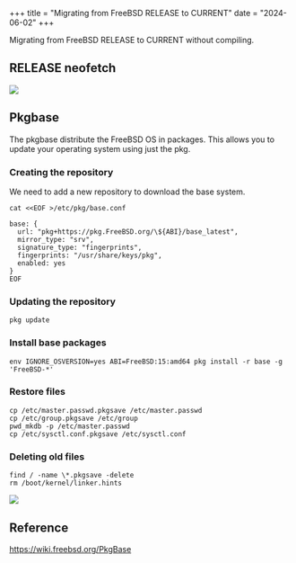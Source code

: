 +++
title = "Migrating from FreeBSD RELEASE to CURRENT"
date = "2024-06-02"
+++

Migrating from FreeBSD RELEASE to CURRENT without compiling.

<!--more-->

## RELEASE neofetch

![](https://haskelldutra.github.io/freebsd-release.png)

## Pkgbase

The pkgbase distribute the FreeBSD OS in packages. This allows you to update your operating system using
just the pkg.

### Creating the repository

We need to add a new repository to download the base system.

```
cat <<EOF >/etc/pkg/base.conf

base: {
  url: "pkg+https://pkg.FreeBSD.org/\${ABI}/base_latest",
  mirror_type: "srv",
  signature_type: "fingerprints",
  fingerprints: "/usr/share/keys/pkg",
  enabled: yes
}
EOF
```

### Updating the repository

```
pkg update
```

### Install base packages

```
env IGNORE_OSVERSION=yes ABI=FreeBSD:15:amd64 pkg install -r base -g 'FreeBSD-*'
```

### Restore files

```
cp /etc/master.passwd.pkgsave /etc/master.passwd
cp /etc/group.pkgsave /etc/group
pwd_mkdb -p /etc/master.passwd
cp /etc/sysctl.conf.pkgsave /etc/sysctl.conf
```

### Deleting old files

```
find / -name \*.pkgsave -delete
rm /boot/kernel/linker.hints
```

![](https://haskelldutra.github.io/freebsd-current.png)

## Reference

https://wiki.freebsd.org/PkgBase
